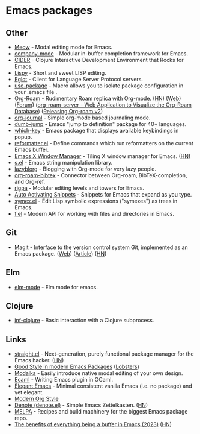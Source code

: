 # Emacs packages

## Other

- [Meow](https://github.com/meow-edit/meow) - Modal editing mode for Emacs.
- [company-mode](https://github.com/company-mode/company-mode) - Modular in-buffer completion framework for Emacs.
- [CIDER](https://github.com/clojure-emacs/cider) - Clojure Interactive Development Environment that Rocks for Emacs.
- [Lispy](https://github.com/abo-abo/lispy) - Short and sweet LISP editing.
- [Eglot](https://github.com/joaotavora/eglot) - Client for Language Server Protocol servers.
- [use-package](https://github.com/jwiegley/use-package) - Macro allows you to isolate package configuration in your .emacs file .
- [Org-Roam](https://github.com/org-roam/org-roam) - Rudimentary Roam replica with Org-mode. ([HN](https://news.ycombinator.com/item?id=22767658)) ([Web](https://www.orgroam.com/)) ([Forum](https://org-roam.discourse.group/latest)) ([org-roam-server - Web Application to Visualize the Org-Roam Database](https://github.com/org-roam/org-roam-server)) ([Releasing Org-roam v2](https://blog.jethro.dev/posts/org_roam_v2/))
- [org-journal](https://github.com/bastibe/org-journal) - Simple org-mode based journaling mode.
- [dumb-jump](https://github.com/jacktasia/dumb-jump) - Emacs "jump to definition" package for 40+ languages.
- [which-key](https://github.com/justbur/emacs-which-key) - Emacs package that displays available keybindings in popup.
- [reformatter.el](https://github.com/purcell/reformatter.el) - Define commands which run reformatters on the current Emacs buffer.
- [Emacs X Window Manager](https://github.com/ch11ng/exwm) - Tiling X window manager for Emacs. ([HN](https://news.ycombinator.com/item?id=25157452))
- [s.el](https://github.com/magnars/s.el) - Emacs string manipulation library.
- [lazyblorg](https://github.com/novoid/lazyblorg) - Blogging with Org-mode for very lazy people.
- [org-roam-bibtex](https://github.com/org-roam/org-roam-bibtex) - Connector between Org-roam, BibTeX-completion, and Org-ref.
- [rigpa](https://github.com/countvajhula/rigpa) - Modular editing levels and towers for Emacs.
- [Auto Activating Snippets](https://github.com/ymarco/auto-activating-snippets) - Snippets for Emacs that expand as you type.
- [symex.el](https://github.com/countvajhula/symex.el) - Edit Lisp symbolic expressions ("symexes") as trees in Emacs.
- [f.el](https://github.com/rejeep/f.el) - Modern API for working with files and directories in Emacs.

## Git

- [Magit](https://github.com/magit/magit) - Interface to the version control system Git, implemented as an Emacs package. ([Web](https://magit.vc/)) ([Article](https://emacsair.me/2017/09/01/the-magical-git-interface/)) ([HN](https://news.ycombinator.com/item?id=28954058))

## Elm

- [elm-mode](https://github.com/jcollard/elm-mode) - Elm mode for emacs.

## Clojure

- [inf-clojure](https://github.com/clojure-emacs/inf-clojure) - Basic interaction with a Clojure subprocess.

## Links

- [straight.el](https://github.com/radian-software/straight.el) - Next-generation, purely functional package manager for the Emacs hacker. ([HN](https://news.ycombinator.com/item?id=31833101))
- [Good Style in modern Emacs Packages](https://zge.us.to/emacs-style.html) ([Lobsters](https://lobste.rs/s/8yvyz9/good_style_modern_emacs_packages))
- [Modalka](https://github.com/mrkkrp/modalka) - Easily introduce native modal editing of your own design.
- [Ecaml](https://github.com/janestreet/ecaml) - Writing Emacs plugin in OCaml.
- [Elegant Emacs](https://github.com/rougier/elegant-emacs) - Minimal consistent vanilla Emacs (i.e. no package) and yet elegant.
- [Modern Org Style](https://github.com/minad/org-modern)
- [Denote (denote.el)](https://protesilaos.com/emacs/denote) - Simple Emacs Zettelkasten. ([HN](https://news.ycombinator.com/item?id=32066513))
- [MELPA](https://github.com/melpa/melpa) - Recipes and build machinery for the biggest Emacs package repo.
- [The benefits of everything being a buffer in Emacs (2023)](https://mbork.pl/2023-01-30_The_benefits_of_everything_being_a_buffer) ([HN](https://news.ycombinator.com/item?id=34580943))
